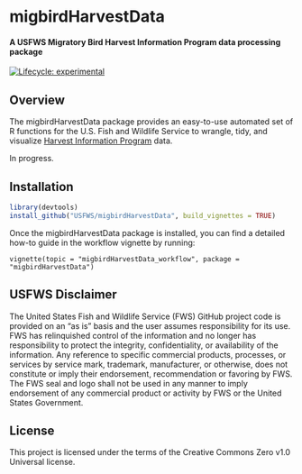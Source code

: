 
<!-- README.md is generated from README.Rmd. Please edit that file -->

# migbirdHarvestData

#### A USFWS Migratory Bird Harvest Information Program data processing package

<!-- badges: start -->

[![Lifecycle:
experimental](https://img.shields.io/badge/lifecycle-experimental-orange.svg)](https://www.tidyverse.org/lifecycle/#experimental)
<!-- badges: end -->

## Overview

The migbirdHarvestData package provides an easy-to-use automated set of
R functions for the U.S. Fish and Wildlife Service to wrangle, tidy, and
visualize [Harvest Information
Program](https://www.fws.gov/harvestsurvey) data.

In progress.

## Installation

``` r
library(devtools)
install_github("USFWS/migbirdHarvestData", build_vignettes = TRUE)
```

Once the migbirdHarvestData package is installed, you can find a
detailed how-to guide in the workflow vignette by running:

`vignette(topic = "migbirdHarvestData_workflow", package =
"migbirdHarvestData")`

## USFWS Disclaimer

The United States Fish and Wildlife Service (FWS) GitHub project code is
provided on an “as is” basis and the user assumes responsibility for its
use. FWS has relinquished control of the information and no longer has
responsibility to protect the integrity, confidentiality, or
availability of the information. Any reference to specific commercial
products, processes, or services by service mark, trademark,
manufacturer, or otherwise, does not constitute or imply their
endorsement, recommendation or favoring by FWS. The FWS seal and logo
shall not be used in any manner to imply endorsement of any commercial
product or activity by FWS or the United States Government.

## License

This project is licensed under the terms of the Creative Commons Zero
v1.0 Universal license.
